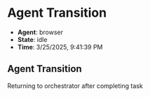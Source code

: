 # Agent Transition

- **Agent**: browser
- **State**: idle
- **Time**: 3/25/2025, 9:41:39 PM

## Agent Transition

Returning to orchestrator after completing task

